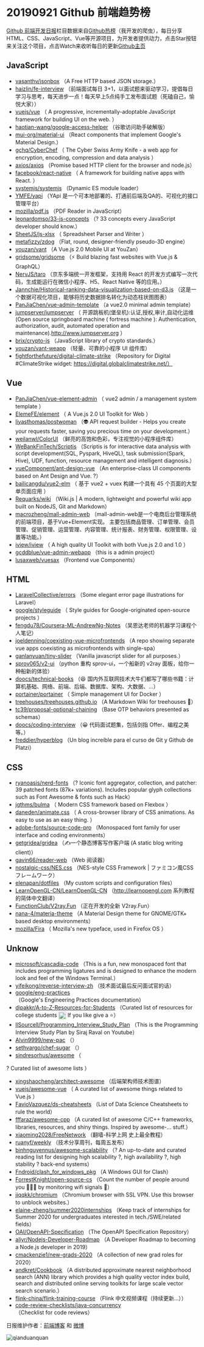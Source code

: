 # 20190921 Github 前端趋势榜

[Github 前端开发日报](http://caibaojian.com/c/news)栏目数据来自[Github热榜](http://news.caibaojian.com/)（我开发的爬虫），每日分享HTML、CSS、JavaScript、Vue等开源项目，为开发者提供动力，点击Star按钮来关注这个项目，点击Watch来收听每日的更新[Github主页](https://github.com/kujian/githubTrending)
## JavaScript

* [vasanthv/jsonbox](https://github.com/vasanthv/jsonbox) （A Free HTTP based JSON storage.）
* [haizlin/fe-interview](https://github.com/haizlin/fe-interview) （前端面试每日 3+1，以面试题来驱动学习，提倡每日学习与思考，每天进步一点！每天早上5点纯手工发布面试题（死磕自己，愉悦大家））
* [vuejs/vue](https://github.com/vuejs/vue) （
        A progressive, incrementally-adoptable JavaScript framework for building UI on the web.
      ）
* [haotian-wang/google-access-helper](https://github.com/haotian-wang/google-access-helper) （谷歌访问助手破解版）
* [mui-org/material-ui](https://github.com/mui-org/material-ui) （React components that implement Google's Material Design.）
* [gchq/CyberChef](https://github.com/gchq/CyberChef) （
        The Cyber Swiss Army Knife - a web app for encryption, encoding, compression and data analysis
      ）
* [axios/axios](https://github.com/axios/axios) （Promise based HTTP client for the browser and node.js）
* [facebook/react-native](https://github.com/facebook/react) （
        A framework for building native apps with React.
      ）
* [systemjs/systemjs](https://github.com/systemjs/systemjs) （Dynamic ES module loader）
* [YMFE/yapi](https://github.com/YMFE/yapi) （YApi 是一个可本地部署的、打通前后端及QA的、可视化的接口管理平台）
* [mozilla/pdf.js](https://github.com/mozilla/pdf.js) （PDF Reader in JavaScript）
* [leonardomso/33-js-concepts](https://github.com/leonardomso/33-js-concepts) （? 33 concepts every JavaScript developer should know.）
* [SheetJS/js-xlsx](https://github.com/SheetJS/js-xlsx) （
        Spreadsheet Parser and Writer
      ）
* [metafizzy/zdog](https://github.com/metafizzy/zdog) （Flat, round, designer-friendly pseudo-3D engine）
* [youzan/vant](https://github.com/youzan/vant) （A Vue.js 2.0 Mobile UI at YouZan）
* [gridsome/gridsome](https://github.com/gridsome/gridsome) （⚡️ Build blazing fast websites with Vue.js &amp; GraphQL）
* [NervJS/taro](https://github.com/NervJS/taro) （京东多端统一开发框架，支持用 React 的开发方式编写一次代码，生成能运行在微信小程序、H5、React Native 等的应用。）
* [Jannchie/Historical-ranking-data-visualization-based-on-d3.js](https://github.com/Jannchie/Historical-ranking-data-visualization-based-on-d3.js) （这是一个数据可视化项目，能够将历史数据排名转化为动态柱状图图表）
* [PanJiaChen/vue-admin-template](https://github.com/PanJiaChen/vue-admin-template) （a vue2.0 minimal admin template）
* [jumpserver/jumpserver](https://github.com/jumpserver/jumpserver) （
        开源跳板机(堡垒机):认证,授权,审计,自动化运维(Open source springboard machine ( fortress machine ): Authentication, authorization, audit, automated operation and maintenance).<a href="http://www.jumpserver.org">http://www.jumpserver.org</a>
      ）
* [brix/crypto-js](https://github.com/brix/crypto-js) （JavaScript library of crypto standards.）
* [youzan/vant-weapp](https://github.com/youzan/vant-weapp) （轻量、可靠的小程序 UI 组件库）
* [fightforthefuture/digital-climate-strike](https://github.com/fightforthefuture/digital-climate-strike) （Repository for Digital #ClimateStrike widget: https://digital.globalclimatestrike.net/）

## Vue

* [PanJiaChen/vue-element-admin](https://github.com/PanJiaChen/vue-element-admin) （
        vue2 admin / a management system template
      ）
* [ElemeFE/element](https://github.com/ElemeFE/element) （
        A Vue.js 2.0 UI Toolkit for Web
      ）
* [liyasthomas/postwoman](https://github.com/liyasthomas/postwoman) （&#x1f47d; API request builder - Helps you create your requests faster, saving you precious time on your development.）
* [weilanwl/ColorUI](https://github.com/weilanwl/ColorUI) （鲜亮的高饱和色彩，专注视觉的小程序组件库）
* [WeBankFinTech/Scriptis](https://github.com/WeBankFinTech/Scriptis) （Scriptis is for interactive data analysis with script development(SQL, Pyspark, HiveQL), task submission(Spark, Hive), UDF, function, resource management and intelligent diagnosis.）
* [vueComponent/ant-design-vue](https://github.com/vueComponent/ant-design-vue) （An enterprise-class UI components based on Ant Design and Vue. ?）
* [bailicangdu/vue2-elm](https://github.com/bailicangdu/vue2-elm) （
        基于 vue2 + vuex 构建一个具有 45 个页面的大型单页面应用
      ）
* [Requarks/wiki](https://github.com/Requarks/wiki) （Wiki.js | A modern, lightweight and powerful wiki app built on NodeJS, Git and Markdown）
* [macrozheng/mall-admin-web](https://github.com/macrozheng/mall-admin-web) （mall-admin-web是一个电商后台管理系统的前端项目，基于Vue+Element实现。 主要包括商品管理、订单管理、会员管理、促销管理、运营管理、内容管理、统计报表、财务管理、权限管理、设置等功能。）
* [iview/iview](https://github.com/iview/iview) （
        A high quality UI Toolkit with both Vue.js 2.0 and 1.0
      ）
* [gcddblue/vue-admin-webapp](https://github.com/gcddblue/vue-admin-webapp) （this is a admin project）
* [lusaxweb/vuesax](https://github.com/lusaxweb/vuesax) （Frontend vue Components）

## HTML

* [LaravelCollective/errors](https://github.com/LaravelCollective/errors) （Some elegant error page illustrations for Laravel）
* [google/styleguide](https://github.com/google/styleguide) （
        Style guides for Google-originated open-source projects
      ）
* [fengdu78/Coursera-ML-AndrewNg-Notes](https://github.com/fengdu78/Coursera-ML-AndrewNg-Notes) （吴恩达老师的机器学习课程个人笔记）
* [joeldenning/coexisting-vue-microfrontends](https://github.com/joeldenning/coexisting-vue-microfrontends) （A repo showing separate vue apps coexisting as microfrontends with single-spa）
* [ganlanyuan/tiny-slider](https://github.com/ganlanyuan/tiny-slider) （Vanilla javascript slider for all purposes.）
* [sprov065/v2-ui](https://github.com/sprov065/v2-ui) （python 重构 sprov-ui，一个船新的 v2ray 面板，给你一种船新的体验）
* [doocs/technical-books](https://github.com/doocs/technical-books) （&#x1f606; 国内外互联网技术大牛们都写了哪些书籍：计算机基础、网络、前端、后端、数据库、架构、大数据、...）
* [portainer/portainer](https://github.com/portainer/portainer) （
        Simple management UI for Docker
      ）
* [treehouses/treehouses.github.io](https://github.com/treehouses/treehouses.github.io) （A Markdown Wiki for treehouses &#x1f3e1;）
* [tc39/proposal-optional-chaining](https://github.com/tc39/proposal-optional-chaining) （Base OTP behaviors presented as schemas）
* [doocs/coding-interview](https://github.com/doocs/coding-interview) （&#x1f600; 代码面试题集，包括剑指 Offer、编程之美等。）
* [freddier/hyperblog](https://github.com/freddier/hyperblog) （Un blog increíble para el curso de Git y Github de Platzi）

## CSS

* [ryanoasis/nerd-fonts](https://github.com/ryanoasis/nerd-fonts) （? Iconic font aggregator, collection, and patcher: 39 patched fonts (87k+ variations). Includes popular glyph collections such as Font Awesome &amp; fonts such as Hack）
* [jgthms/bulma](https://github.com/jgthms/bulma) （
        Modern CSS framework based on Flexbox
      ）
* [daneden/animate.css](https://github.com/daneden/animate.css) （
        A cross-browser library of CSS animations. As easy to use as an easy thing.
      ）
* [adobe-fonts/source-code-pro](https://github.com/adobe-fonts/source-code-pro) （Monospaced font family for user interface and coding environments）
* [getgridea/gridea](https://github.com/getgridea/gridea) （✍️一个静态博客写作客户端 (A static blog writing client)）
* [gavin66/reader-web](https://github.com/gavin66/reader-web) （Web 阅读器）
* [nostalgic-css/NES.css](https://github.com/nostalgic-css/NES.css) （NES-style CSS Framework | ファミコン風CSSフレームワーク）
* [elenapan/dotfiles](https://github.com/elenapan/dotfiles) （My custom scripts and configuration files）
* [LearnOpenGL-CN/LearnOpenGL-CN](https://github.com/LearnOpenGL-CN/LearnOpenGL-CN) （<a href="http://learnopengl.com" rel="nofollow">http://learnopengl.com</a> 系列教程的简体中文翻译）
* [FunctionClub/V2ray.Fun](https://github.com/FunctionClub/V2ray.Fun) （正在开发的全新 V2ray.Fun）
* [nana-4/materia-theme](https://github.com/nana-4/materia-theme) （A Material Design theme for GNOME/GTK+ based desktop environments）
* [mozilla/Fira](https://github.com/mozilla/Fira) （
        Mozilla's new typeface, used in Firefox OS
      ）

## Unknow

* [microsoft/cascadia-code](https://github.com/microsoft/cascadia-code) （This is a fun, new monospaced font that includes programming ligatures and is designed to enhance the modern look and feel of the Windows Terminal.）
* [yifeikong/reverse-interview-zh](https://github.com/yifeikong/reverse-interview-zh) （技术面试最后反问面试官的话）
* [google/eng-practices](https://github.com/google/eng-practices) （Google's Engineering Practices documentation）
* [dipakkr/A-to-Z-Resources-for-Students](https://github.com/dipakkr/A-to-Z-Resources-for-Students) （Curated list of resources for college students <img class="emoji" title=":octocat:" alt=":octocat:" src="https://assets-cdn.github.com/images/icons/emoji/octocat.png" height="20" width="20" align="absmiddle"> If you like give a ⭐️）
* [llSourcell/Programming_Interview_Study_Plan](https://github.com/llSourcell/Programming_Interview_Study_Plan) （This is the Programming Interview Study Plan by Siraj Raval on Youtube）
* [Alvin9999/new-pac](https://github.com/Alvin9999/new-pac) （）
* [sethvargo/chef-sugar](https://github.com/sethvargo/chef-sugar) （）
* [sindresorhus/awesome](https://github.com/sindresorhus/awesome) （
        
? Curated list of awesome lists
      ）
* [xingshaocheng/architect-awesome](https://github.com/xingshaocheng/architect-awesome) （后端架构师技术图谱）
* [vuejs/awesome-vue](https://github.com/vuejs/awesome-vue) （
        A curated list of awesome things related to Vue.js
      ）
* [FavioVazquez/ds-cheatsheets](https://github.com/FavioVazquez/ds-cheatsheets) （List of Data Science Cheatsheets to rule the world）
* [fffaraz/awesome-cpp](https://github.com/fffaraz/awesome-cpp) （A curated list of awesome C/C++ frameworks, libraries, resources, and shiny things. Inspired by awesome-... stuff.）
* [xiaoming2028/FreeNetwork](https://github.com/xiaoming2028/FreeNetwork) （翻墙-科学上网 史上最全教程）
* [ruanyf/weekly](https://github.com/ruanyf/weekly) （技术分享周刊，每周五发布）
* [binhnguyennus/awesome-scalability](https://github.com/binhnguyennus/awesome-scalability) （? An up-to-date and curated reading list for designing high scalability ?, high availability ?, high stability ? back-end systems）
* [Fndroid/clash_for_windows_pkg](https://github.com/Fndroid/clash_for_windows_pkg) （A Windows GUI for Clash）
* [ForrestKnight/open-source-cs](https://github.com/ForrestKnight/open-source-cs) （Count the number of people around you &#x1f468;‍&#x1f468;‍&#x1f466; by monitoring wifi signals &#x1f4e1;）
* [jjqqkk/chromium](https://github.com/jjqqkk/chromium) （Chromium browser with SSL VPN. Use this browser to unblock websites.）
* [elaine-zheng/summer2020internships](https://github.com/elaine-zheng/summer2020internships) （Keep track of internships for Summer 2020 for undergraduates interested in tech./SWE/related fields）
* [OAI/OpenAPI-Specification](https://github.com/OAI/OpenAPI-Specification) （The OpenAPI Specification Repository）
* [aliyr/Nodejs-Developer-Roadmap](https://github.com/aliyr/Nodejs-Developer-Roadmap) （A Developer Roadmap to becoming a Node.js developer in 2019）
* [cmackenzie1/new-grads-2020](https://github.com/cmackenzie1/new-grads-2020) （A collection of new grad roles for 2020）
* [andkret/Cookbook](https://github.com/andkret/Cookbook) （A distributed approximate nearest neighborhood search (ANN) library which provides a high quality vector index build, search and distributed online serving toolkits for large scale vector search scenario.）
* [flink-china/flink-training-course](https://github.com/flink-china/flink-training-course) （Flink 中文视频课程（持续更新...））
* [code-review-checklists/java-concurrency](https://github.com/code-review-checklists/java-concurrency) （Checklist for code reviews）


日报维护作者：[前端博客](http://caibaojian.com/) 和 [微博](http://caibaojian.com/go/weibo)

![qianduanquan](https://user-images.githubusercontent.com/3055447/38468989-651132ac-3b80-11e8-8e6b-15122322a9d7.png)